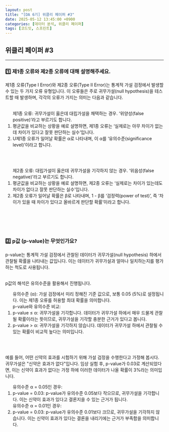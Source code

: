 ```yaml
---
layout: post
title: "[DA 6기] 위클리 페이퍼 #3"
date: 2025-05-12 13:45:00 +0900
categories: [데이터 분석, 위클리 페이퍼]
tags: [코드잇, 스프린트]
---
```


<style>
    .initial-content, .search-content{
        padding-left: 40px;
        padding-right: 40px;
    }

</style>

<h2>위클리 페이퍼 #3</h2>

---

<h3>1️⃣ 제1종 오류와 제2종 오류에 대해 설명해주세요.</h3>

<p>
제1종 오류(Type I Error)와 제2종 오류(Type II Error)는 통계적 가설 검정에서 발생할 수 있는 두 가지 오류 유형입니다. 이 오류들은 주로 귀무가설(null hypothesis)을 테스트할 때 발생하며, 각각의 오류가 가지는 의미는 다음과 같습니다.<br><br>

<ol>
제1종 오류: 귀무가설이 옳은데 대립가설을 채택하는 경우. ‘위양성(false positive)’라고 부르기도 합니다.
    <li>평균값을 비교하는 상황을 예로 설명하면, 제1종 오류는 ‘실제로는 아무 차이가 없는데 차이가 있다고 잘못 판단하는 실수’입니다.</li>
    <li>U제1종 오류가 일어날 확률은 α로 나타내며, 이 α를 ‘유의수준(significance level)’이라고 합니다.</li>
</ol><br><br>

<ol>
제2종 오류: 대립가설이 옳은데 귀무가설을 기각하지 않는 경우. ‘위음성(false negative)’라고 부르기도 합니다.
    <li>평균값을 비교하는 상황을 예로 설명하면, 제2종 오류는 ‘실제로는 차이가 있는데도 차이가 없다고 잘못 판단하는 실수’입니다.</li>
    <li>제2종 오류가 일어날 확률은 β로 나타내며, 1 - β를 ‘검정력(power of test)’, 즉 ‘차이가 있을 때 차이가 있다고 올바르게 판단할 확률’이라고 합니다.</li>
</ol><br><br>
</p>

<br>

<h3>2️⃣ p값 (p-value)는 무엇인가요?</h3>

<p>
p-value는 통계적 가설 검정에서 관찰된 데이터가 귀무가설(null hypothesis) 하에서 관찰될 확률을 나타내는 값입니다. 이는 데이터가 귀무가설과 얼마나 일치하는지를 평가하는 척도로 사용됩니다.<br><br>

p값의 해석은 유의수준을 활용해서 진행됩니다.<br>

<ol>
유의수준 (α): 가설 검정에서 미리 정해진 기준 값으로, 보통 0.05 (5%)로 설정됩니다. 이는 제1종 오류를 허용할 최대 확률을 의미합니다.<br>
p-value와 유의수준 비교:
    <li>p-value ≤ α: 귀무가설을 기각합니다. 데이터가 귀무가설 하에서 매우 드물게 관찰될 확률이라는 뜻이므로, 귀무가설을 기각할 충분한 근거가 있다고 봅니다.</li>
    <li>p-value > α: 귀무가설을 기각하지 않습니다. 데이터가 귀무가설 하에서 관찰될 수 있는 확률이 비교적 높다는 의미입니다.</li>
</ol><br><br>

예를 들어, 어떤 신약의 효과를 시험하기 위해 가설 검정을 수행한다고 가정해 봅시다. 귀무가설은 "신약은 효과가 없다"입니다. 임상 실험 후, p-value가 0.03로 계산되었다면, 이는 신약이 효과가 없다는 가정 하에 이러한 데이터가 나올 확률이 3%라는 의미입니다.<br>

<ol>
유의수준 α = 0.05인 경우:<br>
    <li>p-value = 0.03: p-value가 유의수준 0.05보다 작으므로, 귀무가설을 기각합니다. 이는 신약이 효과가 있다고 결론지을 수 있는 근거가 됩니다.</li>
유의수준 α = 0.01인 경우:<br>
    <li>p-value = 0.03: p-value가 유의수준 0.01보다 크므로, 귀무가설을 기각하지 않습니다. 이는 신약이 효과가 있다는 결론을 내리기에는 근거가 부족함을 의미합니다.</li>
   
</ol><br><br>


</p>